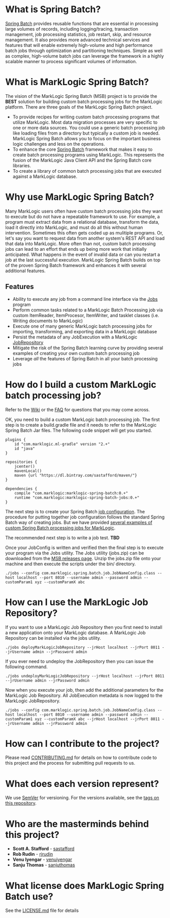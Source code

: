 # What is Spring Batch?

[Spring Batch](http://docs.spring.io/spring-batch/trunk/reference/html/) provides reusable functions that are essential in processing large volumes of records, including logging/tracing, transaction management, job processing statistics, job restart, skip, and resource management. It also provides more advanced technical services and features that will enable extremely high-volume and high performance batch jobs through optimization and partitioning techniques. Simple as well as complex, high-volume batch jobs can leverage the framework in a highly scalable manner to process significant volumes of information.

# What is MarkLogic Spring Batch?
The vision of the MarkLogic Spring Batch (MSB) project is to provide the **BEST** solution for building custom batch processing jobs for the MarkLogic platform.  There are three goals of the MarkLogic Spring Batch project.  

* To provide recipes for writing custom batch processing programs that utilize MarkLogic.  Most data migration processes are very specific to one or more data sources.  You could use a generic batch processing job like loading files from a directory but typically a custom job is needed.  MarkLogic Spring Batch allows you to focus on the important business logic challenges and less on the operations.  
* To enhance the core [Spring Batch](http://docs.spring.io/spring-batch/apidocs/) framework that makes it easy to create batch processing programs using MarkLogic.  This represents the fusion of the MarkLogic Java Client API and the Spring Batch core libraries.  
* To create a library of common batch processing jobs that are executed against a MarkLogic database.  

# Why use MarkLogic Spring Batch?
Many MarkLogic users often have custom batch processing jobs they want to execute but do not have a repeatable framework to use.  For example, a program must extract data from a relational database, transform the data, load it directly into MarkLogic, and must do all this without human intervention.  Sometimes this often gets coded up as mulitiple programs.  Or, let's say you want to request data from another system's REST API and load that data into MarkLogic.  More often than not, custom batch processing jobs can lead to an effort that ends up being more work that initially anticipated.  What happens in the event of invalid data or can you restart a job at the last successful execution.  MarkLogic Spring Batch builds on top of the proven Spring Batch framework and enhances it with several additional features.

## Features
* Ability to execute any job from a command line interface via the [Jobs]() program
* Perform common tasks related to a MarkLogic Batch Processing job via custom ItemReader, ItemProcesor, ItemWriter, and tasklet classes (i.e. Writing documents to MarkLogic)
* Execute one of many generic MarkLogic batch processing jobs for importing, transforming, and exporting data in a MarkLogic database
* Persist the metadata of any JobExecution with a MarkLogic [JobRepository](http://docs.spring.io/spring-batch/trunk/reference/html/domain.html#domainJobRepository)
* Mitigate the risk of the Spring Batch learning curve by providing several examples of creating your own custom batch processing job
* Leverage _all_ the features of Spring Batch in all your batch processing jobs 

# How do I build a custom MarkLogic batch processing job? 

Refer to the [Wiki]() or the [FAQ]() for questions that you may come across.  

OK, you need to build a custom MarkLogic batch processing job. The first step is to create a build.gradle file and it needs to refer to the MarkLogic Spring Batch Jar files.  The following code snippet will get you started.    

```
plugins {
    id "com.marklogic.ml-gradle" version "2.+"
    id "java"
}

repositories {
    jcenter()
    mavenLocal()
    maven {url "https://dl.bintray.com/sastafford/maven/"}
}

dependencies {
    compile "com.marklogic:marklogic-spring-batch:0.+"
    runtime "com.marklogic:marklogic-spring-batch-jobs:0.+"
}
```

The next step is to create your Spring Batch [job configuration](http://docs.spring.io/spring-batch/reference/html/configureJob.html).  The procedure for putting together job configuration follows the standard Spring Batch way of creating jobs.  But we have provided [several examples of custom Spring Batch processing jobs for MarkLogic](https://github.com/sastafford/marklogic-spring-batch/tree/master/examples).   

The recommended next step is to write a job test.  **TBD**  

Once your JobConfig is written and verified then the final step is to execute your program via the Jobs utility.  The Jobs utility (jobs.zip) can be downloaded from the [MSB releases page](https://github.com/sastafford/marklogic-spring-batch/releases).  Unzip the jobs.zip file onto your machine and then execute the scripts under the bin/ directory.     

```
./jobs --config com.marklogic.spring.batch.job.JobNameConfig.class --host localhost --port 8010 --username admin --password admin --customParam1 xyz --customParamX abc
```

# How can I use the MarkLogic Job Repository?
If you want to use a MarkLogic Job Repository then you first need to install a new application onto your MarkLogic database.  A MarkLogic Job Repository can be installed via the jobs utility.  

```
./jobs deployMarkLogicJobRepository --jrHost localhost --jrPort 8011 --jrUsername admin --jrPassword admin
```

If you ever need to undeploy the JobRepository then you can issue the following command.

```
./jobs undeployMarkLogicJobRepository --jrHost localhost --jrPort 8011 --jrUsername admin --jrPassword admin
```

Now when you execute your job, then add the additional parameters for the MarkLogic Job Repository.  All JobExecution metadata is now logged to the MarkLogic JobRepository.  

```
./jobs --config com.marklogic.spring.batch.job.JobNameConfig.class --host localhost --port 8010 --username admin --password admin --customParam1 xyz --customParamX abc --jrHost localhost --jrPort 8011 --jrUsername admin --jrPassword admin
```

# How can I contribute to the project?

Please read [CONTRIBUTING.md](CONTRIBUTING.md) for details on how to contribute code to this project and the process for submitting pull requests to us.

# What does each version represent? 

We use [SemVer](http://semver.org/) for versioning. For the versions available, see the [tags on this repository](https://github.com/your/project/tags). 

# Who are the masterminds behind this project?

* **Scott A. Stafford** - [sastafford](https://github.com/sastafford)
* **Rob Rudin** - [rjrudin](https://github.com/rjrudin)
* **Venu Iyengar** - [venuiyengar](https://github.com/iyengar)
* **Sanju Thomas** - [sanjuthomas](https://github.com/sanjuthomas)

# What license does MarkLogic Spring Batch use?

See the [LICENSE.md](LICENSE.md) file for details
